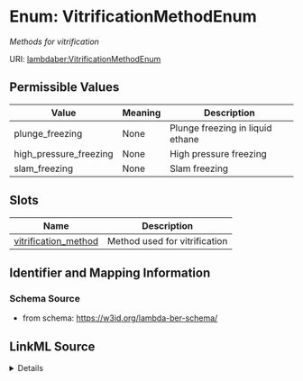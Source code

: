 # Enum: VitrificationMethodEnum 




_Methods for vitrification_



URI: [lambdaber:VitrificationMethodEnum](https://w3id.org/lambda-ber-schema/VitrificationMethodEnum)

## Permissible Values

| Value | Meaning | Description |
| --- | --- | --- |
| plunge_freezing | None | Plunge freezing in liquid ethane |
| high_pressure_freezing | None | High pressure freezing |
| slam_freezing | None | Slam freezing |




## Slots

| Name | Description |
| ---  | --- |
| [vitrification_method](vitrification_method.md) | Method used for vitrification |





## Identifier and Mapping Information






### Schema Source


* from schema: https://w3id.org/lambda-ber-schema/






## LinkML Source

<details>
```yaml
name: VitrificationMethodEnum
description: Methods for vitrification
from_schema: https://w3id.org/lambda-ber-schema/
rank: 1000
permissible_values:
  plunge_freezing:
    text: plunge_freezing
    description: Plunge freezing in liquid ethane
  high_pressure_freezing:
    text: high_pressure_freezing
    description: High pressure freezing
  slam_freezing:
    text: slam_freezing
    description: Slam freezing

```
</details>